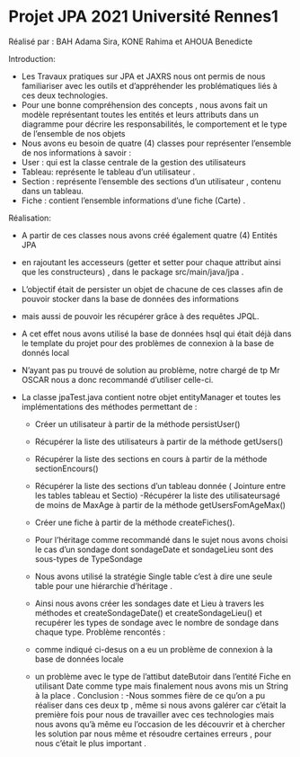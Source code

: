 # Projet JPA 2021 Université Rennes1

Réalisé par :
BAH Adama Sira, 
KONE Rahima et
AHOUA Benedicte

Introduction:

- Les Travaux pratiques sur  JPA et JAXRS  nous ont  permis de nous familiariser avec les outils et d’appréhender les problématiques liés à ces deux technologies.
- Pour une bonne compréhension des concepts , nous avons fait un modèle représentant toutes les entités  et leurs attributs dans un  diagramme pour décrire les responsabilités, le       comportement et le type de l’ensemble de nos objets
- Nous avons eu besoin de quatre (4) classes pour représenter l’ensemble de nos informations à savoir : 
 - User : qui est la classe centrale de la gestion des utilisateurs
 - Tableau:  représente le tableau d’un utilisateur .
 - Section : représente l’ensemble des  sections d’un utilisateur , contenu dans  un tableau.
 - Fiche :   contient l’ensemble informations  d’une fiche  (Carte) .

Réalisation: 
- A partir de ces classes  nous avons créé également quatre (4) Entités JPA
- en rajoutant les accesseurs (getter et setter pour chaque attribut ainsi que les constructeurs) , dans le package src/main/java/jpa .
- L’objectif  était de persister un objet de chacune de ces classes  afin de pouvoir  stocker dans la base de données des informations 
-  mais aussi de pouvoir les  récupérer  grâce à des requêtes JPQL.
-  A cet effet nous avons utilisé la base de données hsql qui était déjà dans le template du projet pour des problèmes de connexion à la base de donnés local
-  N’ayant pas pu trouvé de solution au problème,  notre chargé de tp Mr OSCAR nous a donc recommandé d’utiliser celle-ci.

 - La classe jpaTest.java contient notre objet entityManager et toutes les implémentations  des méthodes permettant de : 
    - Créer un utilisateur à partir de la méthode persistUser()
    - Récupérer   la liste des utilisateurs   à partir de la méthode  getUsers()
    -  Récupérer   la liste des sections en cours   à partir de la méthode  sectionEncours()
    - Récupérer   la liste des sections d’un tableau donnée ( Jointure entre les tables tableau et Sectio)
    -Récupérer la liste des utilisateursagé de moins de MaxAge à partir de la méthode  getUsersFomAgeMax()
    - Créer une fiche  à partir de la méthode createFiches().
    -  Pour l’héritage  comme recommandé dans le sujet nous avons choisi le cas d’un  sondage dont   sondageDate et sondageLieu sont des sous-types de  TypeSondage 
    - Nous avons utilisé la stratégie Single table c’est à dire  une seule table pour une hiérarchie d’héritage .
    - Ainsi nous avons créer les sondages date et Lieu à travers les méthodes et  createSondageDate() et createSondageLieu() et recupérer les types de sondage avec le nombre de       sondage dans chaque type.
Problème rencontés : 

   - comme indiqué ci-desus on a eu un problème de connexion à la base de données locale
    - un problème avec le type de l’attibut dateButoir dans l’entité Fiche en utilisant Date comme type mais finalement nous avons mis un String à la place .
Conclusion : 
-Nous sommes fière de ce qu’on a pu réaliser dans ces deux tp , même si nous avons galérer car c’était la première fois pour nous de travailler avec ces technologies mais nous   avons qu’à même eu l’occasion de les découvrir et à chercher les solution par nous même et résoudre certaines erreurs  , pour nous c’était le plus important .





